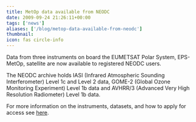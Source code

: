 ```yaml
---
title: MetOp data available from NEODC
date: 2009-09-24 21:26:11+00:00
tags: ['news']
aliases: ['/blog/metop-data-available-from-neodc']
thumbnail: 
icon: fas circle-info
---
```

Data from three instruments on board the EUMETSAT Polar System, EPS-MetOp, satellite are now available to registered NEODC users. 

The NEODC archive holds IASI (Infrared Atmospheric Sounding Interferometer) Level 1c and Level 2 data, GOME-2 (Global Ozone Monitoring Experiment) Level 1b data and AVHRR/3 (Advanced Very High Resolution Radiometer) Level 1b data.


For more information on the instruments, datasets, and how to apply for access see [here](http://www.neodc.rl.ac.uk/?option=displaypage&Itemid=151&op=page&SubMenu=151).



